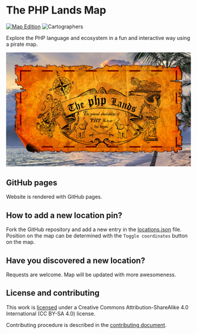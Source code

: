 # The PHP Lands Map

[![Map Edition](https://img.shields.io/github/release/phpearth/php-lands/all.svg?style=plastic)](https://github.com/phpearth/php-lands/releases/latest)
![Cartographers](https://img.shields.io/badge/cartographers-PHP.earth-green.svg?style=plastic)

Explore the PHP language and ecosystem in a fun and interactive way using a
pirate map.

[![PHP Lands](https://raw.githubusercontent.com/phpearth/assets/master/php-lands/intro.jpg)](https://lands.php.earth)

## GitHub pages

Website is rendered with GitHub pages.

## How to add a new location pin?

Fork the GitHub repository and add a new entry in the [locations.json](locations.json)
file. Position on the map can be determined with the `Toggle coordinates` button
on the map.

## Have you discovered a new location?

Requests are welcome. Map will be updated with more awesomeness.

## License and contributing

This work is [licensed](LICENSE) under a Creative Commons Attribution-ShareAlike
4.0 International (CC BY-SA 4.0) license.

Contributing procedure is described in the [contributing document](CONTRIBUTING.md).
